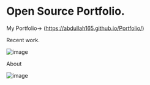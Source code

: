 # Open Source Portfolio. 
My Portfolio-> (https://abdullah165.github.io/Portfolio/)

Recent work.

![image](https://github.com/Abdullah165/Portfolio/assets/63372032/879f0010-04d4-431a-bc4a-94abcd645439)

About 

![image](https://github.com/Abdullah165/Portfolio/assets/63372032/4493077e-82db-491c-b7dc-04951ec9fd5b)
